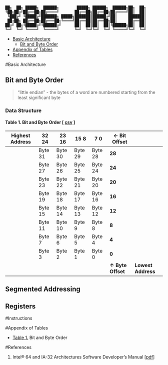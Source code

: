 
    ██╗  ██╗ █████╗  ██████╗        █████╗ ██████╗  ██████╗██╗  ██╗
    ╚██╗██╔╝██╔══██╗██╔════╝       ██╔══██╗██╔══██╗██╔════╝██║  ██║
     ╚███╔╝ ╚█████╔╝███████╗ █████╗███████║██████╔╝██║     ███████║
     ██╔██╗ ██╔══██╗██╔═══██╗╚════╝██╔══██║██╔══██╗██║     ██╔══██║
    ██╔╝ ██╗╚█████╔╝╚██████╔╝      ██║  ██║██║  ██║╚██████╗██║  ██║
    ╚═╝  ╚═╝ ╚════╝  ╚═════╝       ╚═╝  ╚═╝╚═╝  ╚═╝ ╚═════╝╚═╝  ╚═╝

* [Basic Architecture](#basic-architecture)
    * [Bit and Byte Order](#bit-and-byte-order)
* [Appendix of Tables](#appendix-of-tables)
* [References](#references)
                                                               
#Basic Architecture

## Bit and Byte Order

> “little endian” - the bytes of a word are numbered starting from the least significant byte

### Data Structure

#### Table 1. Bit and Byte Order [ [csv][3] ]

| Highest Address | 32  24  | 23  16  | 15  8   | 7  0    | ← Bit Offset      |                    |
|-----------------|---------|---------|---------|---------|-------------------|--------------------|
|                 | Byte 31 | Byte 30 | Byte 29 | Byte 28 | **28**            |                    |
|                 | Byte 27 | Byte 26 | Byte 25 | Byte 24 | **24**            |                    |
|                 | Byte 23 | Byte 22 | Byte 21 | Byte 20 | **20**            |                    |
|                 | Byte 19 | Byte 18 | Byte 17 | Byte 16 | **16**            |                    |
|                 | Byte 15 | Byte 14 | Byte 13 | Byte 12 | **12**            |                    |
|                 | Byte 11 | Byte 10 | Byte 9  | Byte 8  | **8**             |                    |
|                 | Byte 7  | Byte 6  | Byte 5  | Byte 4  | **4**             |                    |
|                 | Byte 3  | Byte 2  | Byte 1  | Byte 0  | **0**             |                    |
|                 |         |         |         |         | **↑ Byte Offset** | **Lowest Address** |

## Segmented Addressing



## Registers



#Instructions

#Appendix of Tables

* [Table 1.](#table-1-bit-and-byte-order--csv-) Bit and Byte Order 

#References

1. Intel® 64 and IA-32 Architectures Software Developer’s Manual [[pdf][1]]

[1]: http://www.intel.com/content/dam/www/public/us/en/documents/manuals/64-ia-32-architectures-software-developer-manual-325462.pdf "Intel® 64 and IA-32 Architectures Software Developer’s Manual"
[2]: http://www.intel.com/content/dam/www/public/us/en/documents/manuals/64-ia-32-architectures-optimization-manual.pdf "Intel® 64 and IA-32 Architectures Optimization Reference Manual"
[3]: tables/bit_and_byte_order.csv "Bit and Byte Order download"
